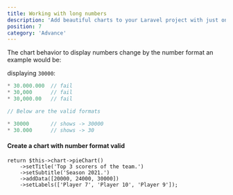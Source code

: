 ```yaml
---
title: Working with long numbers
description: 'Add beautiful charts to your Laravel project with just one facade.'
position: 7
category: 'Advance'
---
```


The chart behavior to display numbers change by the number format an example would be:

displaying `30000`:

```php
* 30.000.000  // fail
* 30,000      // fail
* 30,000.00   // fail

// Below are the valid formats

* 30000       // shows -> 30000
* 30.000      // shows -> 30
```

#### Create a chart with number format valid

```php[php]
return $this->chart->pieChart()
    ->setTitle('Top 3 scorers of the team.')
    ->setSubtitle('Season 2021.')
    ->addData([20000, 24000, 30000])
    ->setLabels(['Player 7', 'Player 10', 'Player 9']);
```

<working-with-long-numbers-pie-chart></working-with-long-numbers-pie-chart>
